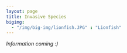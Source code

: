 ```yaml
---
layout: page
title: Invasive Species
bigimg:
  - "/img/big-img/lionfish.JPG" : "Lionfish"
---
```


*Information coming :)*
